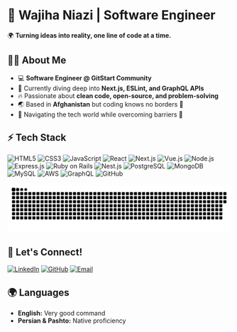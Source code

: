 # 🚀 Wajiha Niazi | Software Engineer  
🌍 **Turning ideas into reality, one line of code at a time.**  

## 👩‍💻 About Me  
- 💻 **Software Engineer @ GitStart Community**  
- 🌱 Currently diving deep into **Next.js, ESLint, and GraphQL APIs**  
- 🔥 Passionate about **clean code, open-source, and problem-solving**  
- 🌏 Based in **Afghanistan** but coding knows no borders 🚀  
- 💪 Navigating the tech world while overcoming barriers 💙  
## ⚡ Tech Stack  
![HTML5](https://skillicons.dev/icons?i=html)  ![CSS3](https://skillicons.dev/icons?i=css)  ![JavaScript](https://skillicons.dev/icons?i=javascript)  ![React](https://skillicons.dev/icons?i=react)  ![Next.js](https://skillicons.dev/icons?i=nextjs)  ![Vue.js](https://skillicons.dev/icons?i=vue)  ![Node.js](https://skillicons.dev/icons?i=nodejs)  ![Express.js](https://skillicons.dev/icons?i=express)  ![Ruby on Rails](https://skillicons.dev/icons?i=rails)  ![Nest.js](https://skillicons.dev/icons?i=nestjs)  ![PostgreSQL](https://skillicons.dev/icons?i=postgres)  ![MongoDB](https://skillicons.dev/icons?i=mongodb)  ![MySQL](https://skillicons.dev/icons?i=mysql)  ![AWS](https://skillicons.dev/icons?i=aws)  ![GraphQL](https://skillicons.dev/icons?i=graphql)  ![GitHub](https://skillicons.dev/icons?i=github)  

![GitHub Snake](https://raw.githubusercontent.com/OfficialCodeVoyage/OfficialCodeVoyage/refs/heads/output/github-snake-dark.svg)

## 🌟 Let's Connect!  
[![LinkedIn](https://skillicons.dev/icons?i=linkedin)](https://www.linkedin.com/in/wajiha-niazi-9b4991200/)  [![GitHub](https://skillicons.dev/icons?i=github)](https://github.com/Wajiha-Niazi)  [![Email](https://img.shields.io/badge/Email-wajihaniazi22@gmail.com-0078D4?style=for-the-badge&logo=gmail&logoColor=white)](mailto:wajihaniazi22@gmail.com) 
## 🌍 Languages  
- **English:** Very good command  
- **Persian & Pashto:** Native proficiency
